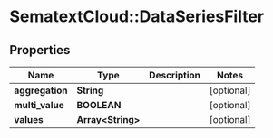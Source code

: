 # SematextCloud::DataSeriesFilter

## Properties
Name | Type | Description | Notes
------------ | ------------- | ------------- | -------------
**aggregation** | **String** |  | [optional]
**multi_value** | **BOOLEAN** |  | [optional]
**values** | **Array&lt;String&gt;** |  | [optional]
